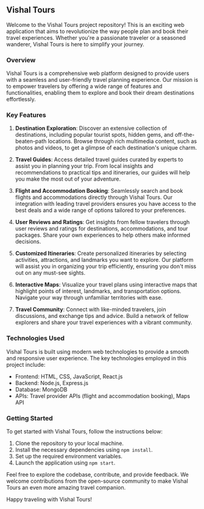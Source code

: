 ## Vishal Tours

Welcome to the Vishal Tours project repository! This is an exciting web application that aims to revolutionize the way people plan and book their travel experiences. Whether you're a passionate traveler or a seasoned wanderer, Vishal Tours is here to simplify your journey.

### Overview

Vishal Tours is a comprehensive web platform designed to provide users with a seamless and user-friendly travel planning experience. Our mission is to empower travelers by offering a wide range of features and functionalities, enabling them to explore and book their dream destinations effortlessly.

### Key Features

1. **Destination Exploration**: Discover an extensive collection of destinations, including popular tourist spots, hidden gems, and off-the-beaten-path locations. Browse through rich multimedia content, such as photos and videos, to get a glimpse of each destination's unique charm.

2. **Travel Guides**: Access detailed travel guides curated by experts to assist you in planning your trip. From local insights and recommendations to practical tips and itineraries, our guides will help you make the most out of your adventure.

3. **Flight and Accommodation Booking**: Seamlessly search and book flights and accommodations directly through Vishal Tours. Our integration with leading travel providers ensures you have access to the best deals and a wide range of options tailored to your preferences.

4. **User Reviews and Ratings**: Get insights from fellow travelers through user reviews and ratings for destinations, accommodations, and tour packages. Share your own experiences to help others make informed decisions.

5. **Customized Itineraries**: Create personalized itineraries by selecting activities, attractions, and landmarks you want to explore. Our platform will assist you in organizing your trip efficiently, ensuring you don't miss out on any must-see sights.

6. **Interactive Maps**: Visualize your travel plans using interactive maps that highlight points of interest, landmarks, and transportation options. Navigate your way through unfamiliar territories with ease.

7. **Travel Community**: Connect with like-minded travelers, join discussions, and exchange tips and advice. Build a network of fellow explorers and share your travel experiences with a vibrant community.

### Technologies Used

Vishal Tours is built using modern web technologies to provide a smooth and responsive user experience. The key technologies employed in this project include:

- Frontend: HTML, CSS, JavaScript, React.js
- Backend: Node.js, Express.js
- Database: MongoDB
- APIs: Travel provider APIs (flight and accommodation booking), Maps API

### Getting Started

To get started with Vishal Tours, follow the instructions below:

1. Clone the repository to your local machine.
2. Install the necessary dependencies using `npm install`.
3. Set up the required environment variables.
4. Launch the application using `npm start`.

Feel free to explore the codebase, contribute, and provide feedback. We welcome contributions from the open-source community to make Vishal Tours an even more amazing travel companion.

Happy traveling with Vishal Tours!
